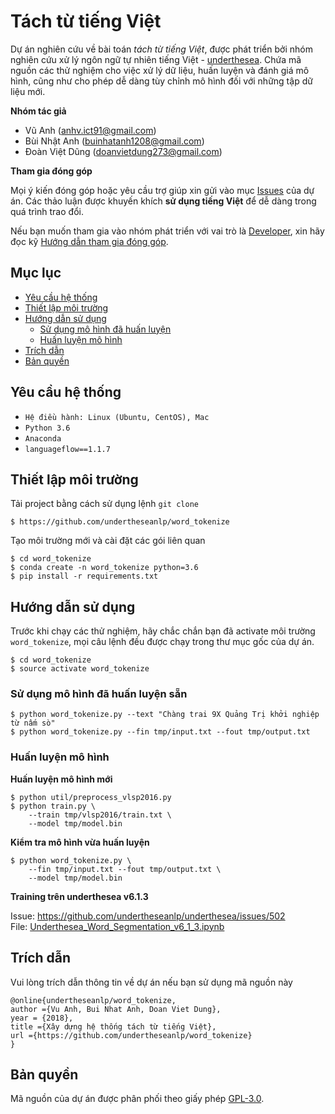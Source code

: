 # Tách từ tiếng Việt

Dự án nghiên cứu về bài toán *tách từ tiếng Việt*, được phát triển bởi nhóm nghiên cứu xử lý ngôn ngữ tự nhiên tiếng Việt - [underthesea](https://github.com/undertheseanlp). Chứa mã nguồn các thử nghiệm cho việc xử lý dữ liệu, huấn luyện và đánh giá mô hình, cũng như cho phép dễ dàng tùy chỉnh mô hình đối với những tập dữ liệu mới.

**Nhóm tác giả** 

* Vũ Anh ([anhv.ict91@gmail.com](anhv.ict91@gmail.com))
* Bùi Nhật Anh ([buinhatanh1208@gmail.com](buinhatanh1208@gmail.com))
* Đoàn Việt Dũng ([doanvietdung273@gmail.com](doanvietdung273@gmail.com))

**Tham gia đóng góp**

Mọi ý kiến đóng góp hoặc yêu cầu trợ giúp xin gửi vào mục [Issues](../../issues) của dự án. Các thảo luận được khuyến khích **sử dụng tiếng Việt** để dễ dàng trong quá trình trao đổi. 

Nếu bạn muốn tham gia vào nhóm phát triển với vai trò là [Developer](https://github.com/undertheseanlp/underthesea/wiki/H%C6%B0%E1%BB%9Bng-d%E1%BA%ABn-%C4%91%C3%B3ng-g%C3%B3p#developercontributor), xin hãy đọc kỹ [Hướng dẫn tham gia đóng góp](https://github.com/undertheseanlp/underthesea/wiki/H%C6%B0%E1%BB%9Bng-d%E1%BA%ABn-%C4%91%C3%B3ng-g%C3%B3p#developercontributor).

## Mục lục

* [Yêu cầu hệ thống](#yêu-cầu-hệ-thống)
* [Thiết lập môi trường](#thiết-lập-môi-trường)
* [Hướng dẫn sử dụng](#hướng-dẫn-sử-dụng)
  * [Sử dụng mô hình đã huấn luyện](#sử-dụng-mô-hình-đã-huấn-luyện)
  * [Huấn luyện mô hình](#huấn-luyện-mô-hình) 
* [Trích dẫn](#trích-dẫn)
* [Bản quyền](#bản-quyền)

## Yêu cầu hệ thống 

* `Hệ điều hành: Linux (Ubuntu, CentOS), Mac`
* `Python 3.6`
* `Anaconda`
* `languageflow==1.1.7`

## Thiết lập môi trường

Tải project bằng cách sử dụng lệnh `git clone`

```
$ https://github.com/undertheseanlp/word_tokenize
```

Tạo môi trường mới và cài đặt các gói liên quan

```
$ cd word_tokenize
$ conda create -n word_tokenize python=3.6
$ pip install -r requirements.txt
```

## Hướng dẫn sử dụng

Trước khi chạy các thử nghiệm, hãy chắc chắn bạn đã activate môi trường `word_tokenize`, mọi câu lệnh đều được chạy trong thư mục gốc của dự án.

```
$ cd word_tokenize
$ source activate word_tokenize
``` 

### Sử dụng mô hình đã huấn luyện sẵn

```
$ python word_tokenize.py --text "Chàng trai 9X Quảng Trị khởi nghiệp từ nấm sò"
$ python word_tokenize.py --fin tmp/input.txt --fout tmp/output.txt
```

### Huấn luyện mô hình

**Huấn luyện mô hình mới**

```
$ python util/preprocess_vlsp2016.py
$ python train.py \
    --train tmp/vlsp2016/train.txt \
    --model tmp/model.bin
```

**Kiểm tra mô hình vừa huấn luyện**

```
$ python word_tokenize.py \
    --fin tmp/input.txt --fout tmp/output.txt \
    --model tmp/model.bin
```
**Training trên underthesea v6.1.3**

Issue: https://github.com/undertheseanlp/underthesea/issues/502  
File: [Underthesea_Word_Segmentation_v6_1_3.ipynb](https://github.com/ngovanminh3232/word_tokenize/blob/master/Underthesea_Word_Segmentation_v6_1_3.ipynb)

## Trích dẫn

Vui lòng trích dẫn thông tin về dự án nếu bạn sử dụng mã nguồn này

```
@online{undertheseanlp/word_tokenize,
author ={Vu Anh, Bui Nhat Anh, Doan Viet Dung},
year = {2018},
title ={Xây dựng hệ thống tách từ tiếng Việt},
url ={https://github.com/undertheseanlp/word_tokenize}
}
```

## Bản quyền

Mã nguồn của dự án được phân phối theo giấy phép [GPL-3.0](LICENSE.txt).

